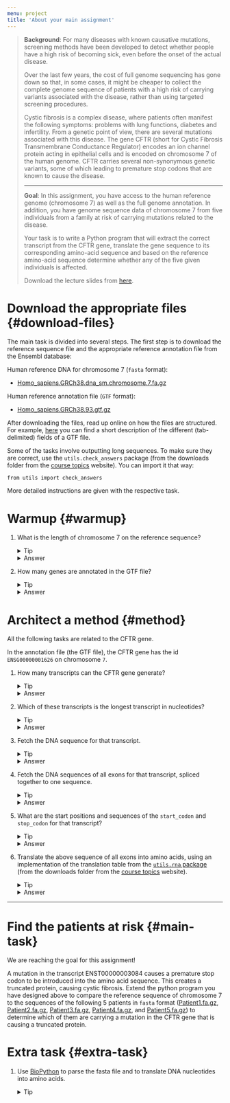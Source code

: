 ```yaml
---
menu: project
title: 'About your main assignment'
---
```


<blockquote class="task">

<p data-mark="Background"><b>Background</b>: For many diseases with
known causative mutations, screening methods have been developed to
detect whether people have a high risk of becoming sick, even before
the onset of the actual disease.</p>

<p> Over the last few years, the cost of full genome sequencing has
gone down so that, in some cases, it might be cheaper to collect the
complete genome sequence of patients with a high risk of carrying
variants associated with the disease, rather than using targeted
screening procedures.</p>

<p> Cystic fibrosis is a complex disease, where patients often
manifest the following symptoms: problems with lung functions,
diabetes and infertility. From a genetic point of view, there are
several mutations associated with this disease. The gene
CFTR (short for Cystic Fibrosis Transmembrane Conductance
Regulator) encodes an ion channel protein acting in epithelial cells
and is encoded on chromosome 7 of the human genome.
CFTR carries several non-synonymous genetic variants, some of which leading to 
premature stop codons that are known to cause the disease.</p>

<hr/>

<p data-mark="Goal"><b>Goal</b>: In this assignment, you have access
to the human reference genome (chromosome 7) as well as the full genome annotation. In
addition, you have genome sequence data of chromosome 7 from five individuals
from a family at risk of carrying mutations related to the
disease.</p>

<p> Your task is to write a Python program that will extract the correct transcript from the CFTR gene, translate the gene sequence to its corresponding amino-acid sequence and based on the reference amino-acid sequence determine whether any of the five given individuals is affected.</p>

<p> Download the lecture slides from <a href="https://nbisweden.github.io/workshop-python/ht19/404.md">here</a>.</p>

</blockquote>

# Download the appropriate files {#download-files}

The main task is divided into several steps. The first step is to download
the reference sequence file and the appropriate reference annotation file from the Ensembl database:

Human reference DNA for chromosome 7 (`fasta` format):
- [Homo_sapiens.GRCh38.dna_sm.chromosome.7.fa.gz](ftp://ftp.ensembl.org/pub/release-93/fasta/homo_sapiens/dna/Homo_sapiens.GRCh38.dna_sm.chromosome.7.fa.gz)

Human reference annotation file (`GTF` format):
- [Homo_sapiens.GRCh38.93.gtf.gz](ftp://ftp.ensembl.org/pub/release-93/gtf/homo_sapiens/Homo_sapiens.GRCh38.93.gtf.gz)

After downloading the files, read up online on how the files are structured. For example, <a href="https://github.com/NBISweden/PythonCourse/blob/ht19/assignment/data/gtf-format.md">here</a> you can find a short description of the different (tab-delimited) fields of a GTF file.

Some of the tasks involve outputting long sequences. To make sure they are correct, use the <code>utils.check_answers</code> package (from the downloads folder from the <a href="https://nbisweden.github.io/workshop-python/ht19/topics">course topics</a> website). You can import it that way:
<pre class="highlight"><code>from utils import check_answers</code></pre>
More detailed instructions are given with the respective task.

# Warmup {#warmup}

1. What is the length of chromosome 7 on the reference sequence?

   <details>
   <summary>Tip</summary>
   <section>
   <p>Open the reference fasta file and read it line by line.</p>
   <p>In a loop, ignore the first line and get the length of each following line.</p>
   <p>Don't forget to remove the trailing newline character from each line.</p>
   <p>Sum up all the lengths you found.</p>
   </section>
   </details>
   <details>
   <summary>Answer</summary>
   <section>
   <p>Chromosome 7 has 159,345,973 base pairs.</p>
   </section>
   </details>


2. How many genes are annotated in the GTF file?

   <details>
   <summary>Tip</summary>
   <section>
   <p>You need to understand the structure of a GTF (gene transfer format) file for this project.</p>
   <p>Take your time and read up on the file format if you are not sure how to solve this task.</p>
   <p>To get the number of genes, open the GTF file and read it line by line.</p>
   <p>In a loop, count all features of type <code>gene</code>.</p>
   </section>
   </details>
   <details>
   <summary>Answer</summary>
   <section>
   <p>There are 58,395 genes annotated in the GTF file.</p>
   </section>
   </details>


# Architect a method {#method}

All the following tasks are related to the CFTR gene.

In the annotation file (the GTF file), the CFTR gene has the
id `ENSG00000001626` on chromosome `7`.


1. How many transcripts can the CFTR gene generate?

   <details>
   <summary>Tip</summary>
   <section>
   <p>Again, think about the structure of the GTF file.</p>
   <p>Open the GTF file.</p>
   <p>In a loop, count all <code>transcript</code> features for the gene.</p>
   </section>
   </details>
   <details>
   <summary>Answer</summary>
   <section>This gene can produce 11 different transcripts.</section>
   </details>

2. Which of these transcripts is the longest transcript in nucleotides?

   <details>
   <summary>Tip</summary>
   <section>
   <p>Open the GTF file.</p>
   <p>Fetch the start and stop positions for each transcript of the gene to calculate their lengths.</p>
   <p>Keep in mind that sequence numbering starts at 1 in the GTF file format.</p>
   </section>
   </details>
   <details>
   <summary>Answer</summary>
   <section>
   <p>The transcript with the id ENST00000003084 is the longest of 11 transcripts and spans 188,703 bases.</p>
   </section>
   </details>

3. Fetch the DNA sequence for that transcript.

   <details>
   <summary>Tip</summary>
   <section>
   <p>Open the reference file.</p>
   <p>In a loop, ignore the first line and append each line to a list, removing the trailing newline character.</p>
   <p>Outside the loop, use the <code>join</code> function to concatenate the lines from the list.</p>
   <p>Avoid concatenation inside the loop, as it is slow and wastes memory.</p>
   <p>Extract the start and stop positions of the transcript like in task 2 to fetch its DNA sequence from the reference sequence, but think about where the index starts from.</p>
   </section>
   </details>
   <details>
   <summary>Answer</summary>
   <section>
   <p>Write your results to a file and compare it to the correct result using <code>check_answers.ex3("resultsFile.txt")</code>.</p>
   <p>The entire sequence can also be found <a href="https://github.com/NBISweden/PythonCourse/blob/ht19/assignment/results/transcript.ncbi.fasta">here</a>.</p>
   </section>
   </details>

4. Fetch the DNA sequences of all exons for that transcript, spliced together to one sequence.

   <details>
   <summary>Tip</summary>
   <section>
   <p>First, you need to save the start and stop positions of all exons of that transcript.</p>
   <p>Then you can use a similar loop to the one you used in task 3 to extract the DNA sequence of the full transcript to extract each exon.</p>
   <p>Finally, you need to concatenate the DNA sequences of all exons.</p>
   </section>
   </details>
   <details>
   <summary>Answer</summary>
   <section>
   <p>Write your results to a file and compare it to the correct result using <code>check_answers.ex4("resultsFile.txt")</code>.</p>
   <p>The correct sequence can also be found <a href="https://github.com/NBISweden/PythonCourse/blob/ht18/assignment/results/mrna.ncbi.fasta">here</a>.</p>
   </section>
   </details>

5. What are the start positions and sequences of the `start_codon` and `stop_codon` for that transcript?

   <details>
   <summary>Tip</summary>
   <section>
   <p>Find the <code>start_codon</code> and <code>stop_codon</code> features of the CFTR gene in the GTF file, including their start positions.</p>
   <p>Check that the <code>start_codon</code> is <code>ATG</code>, and that the <code>stop_codon</code> corresponds to a proper stop codon.</p>
   <p>Make your program print a warning message in case the transcript does not begin with a start-codon and end with a stop-codon.</p>
   </section>
   </details>
   <details>
   <summary>Answer</summary>
   <section>
   <p>The start codon has the sequence ATG and starts at position 117,480,095.</p>
   <p>The stop codon has the sequence TAG and starts at position 117,667,106.</p>
   </section>
   </details>

6. Translate the above sequence of all exons into amino acids, using an implementation of the translation table from the <a href="https://github.com/NBISweden/PythonCourse/tree/ht18/assignment"><code>utils.rna</code> package</a> (from the downloads folder from the <a href="https://nbisweden.github.io/workshop-python/ht19/topics">course topics</a> website).

   <details>
   <summary>Tip</summary>
   <section>
   <p>Translate the DNA sequence of all exons from the start codon position of the transcript on.</p>
   <p></p>
   </section>
   </details>
   <details>
   <summary>Answer</summary>
   <section>
   <p>Write your results to a file and compare it to the correct result using <code>check_answers.ex6("resultsFile.txt")</code> </p>
   <p>The correct sequence can also be found <a href="https://github.com/NBISweden/PythonCourse/blob/ht18/assignment/results/protein.ncbi.fasta">here</a>.</p>
   </section>
   </details>


<hr />

# Find the patients at risk {#main-task}

We are reaching the goal for this assignment!

A mutation in the transcript ENST00000003084 causes a premature stop codon to be introduced into the amino acid sequence. This creates a truncated protein, causing cystic fibrosis.
Extend the python program you have designed above to compare the reference sequence of chromosome 7 to the sequences of the following 5 patients in `fasta` format
([Patient1.fa.gz](https://github.com/NBISweden/PythonCourse/raw/ht19/assignment/data/Patient1.fa.gz),
[Patient2.fa.gz](https://github.com/NBISweden/PythonCourse/raw/ht19/assignment/data/Patient2.fa.gz),
[Patient3.fa.gz](https://github.com/NBISweden/PythonCourse/raw/ht19/assignment/data/Patient3.fa.gz),
[Patient4.fa.gz](https://github.com/NBISweden/PythonCourse/raw/ht19/assignment/data/Patient4.fa.gz),
and
[Patient5.fa.gz](https://github.com/NBISweden/PythonCourse/raw/ht19/assignment/data/Patient5.fa.gz))
to determine which of them are carrying a mutation in the CFTR gene that is causing a truncated protein.

# Extra task {#extra-task}

1. Use [BioPython](http://biopython.org/wiki/Documentation) to parse the fasta file and to translate DNA nucleotides into amino acids.

   <details>
   <summary>Tip</summary>
   <section>
   <p>Check the <a href="http://biopython.org/DIST/docs/tutorial/Tutorial.html#htoc11">BioPython tutorial</a> on how to parse a fasta file with BioPython.</p>
   <p>Read up on the built-in translation <a href="http://biopython.org/DIST/docs/tutorial/Tutorial.html#htoc25">method</a> and the BioPython <a href="http://biopython.org/DIST/docs/tutorial/Tutorial.html#htoc26">translation tables</a>.</p>
   </section>
   </details>

<!---
# Solution {#main-task}

Here are some possible solutions to the assignment. There are of course many correct solutions, we only present one of the alternatives.

[Notebook](http://nbviewer.jupyter.org/github/NBISweden/workshop-python/blob/ht18/assignment/Solutions_project.ipynb)  
[Standalone script](https://raw.githubusercontent.com/NBISweden/workshop-python/ht18/assignment/findTruncations.py)
-->

